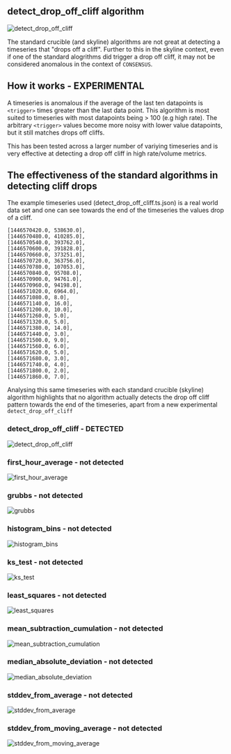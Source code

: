 ## detect_drop_off_cliff algorithm

![detect_drop_off_cliff](https://github.com/earthgecko/crucible/blob/detect_drop_off_cliff-ts/examples/detect_drop_off_cliff/detect_drop_off_cliff.detect_drop_off_cliff.ts.json.png?raw=true)

The standard crucible (and skyline) algorithms are not great at detecting a
timeseries that "drops off a cliff".  Further to this in the skyline context,
even if one of the standard alogrithms did trigger a drop off cliff, it may not
be considered anomalous in the context of `CONSENSUS`.

## How it works - EXPERIMENTAL

A timeseries is anomalous if the average of the last ten datapoints is `<trigger>`
times greater than the last data point.  This algorithm is most suited to
timeseries with most datapoints being > 100 (e.g high rate).  The arbitrary
`<trigger>` values become more noisy with lower value datapoints, but it still
matches drops off cliffs.

This has been tested across a larger number of variying timeseries and is very 
effective at detecting a drop off cliff in high rate/volume metrics.

## The effectiveness of the standard algorithms in detecting cliff drops

The example timeseries used (detect_drop_off_cliff.ts.json) is a real world data set and one can see towards the end of the timeseries the values drop of a cliff.

```
[1446570420.0, 538630.0],
[1446570480.0, 410285.0],
[1446570540.0, 393762.0],
[1446570600.0, 391828.0],
[1446570660.0, 373251.0],
[1446570720.0, 363756.0],
[1446570780.0, 107053.0],
[1446570840.0, 95708.0],
[1446570900.0, 94761.0],
[1446570960.0, 94198.0],
[1446571020.0, 6964.0],
[1446571080.0, 8.0],
[1446571140.0, 16.0],
[1446571200.0, 10.0],
[1446571260.0, 5.0],
[1446571320.0, 5.0],
[1446571380.0, 14.0],
[1446571440.0, 3.0],
[1446571500.0, 9.0],
[1446571560.0, 6.0],
[1446571620.0, 5.0],
[1446571680.0, 3.0],
[1446571740.0, 4.0],
[1446571800.0, 2.0],
[1446571860.0, 7.0],
```

Analysing this same timeseries with each standard crucible (skyline) algorithm 
highlights that no algorithm actually detects the drop off cliff pattern towards 
the end of the timeseries, apart from a new experimental `detect_drop_off_cliff`

### detect_drop_off_cliff - __DETECTED__

![detect_drop_off_cliff](https://github.com/earthgecko/crucible/blob/detect_drop_off_cliff-ts/examples/detect_drop_off_cliff/detect_drop_off_cliff.detect_drop_off_cliff.ts.json.png?raw=true)

### first_hour_average - not detected

![first_hour_average](https://github.com/earthgecko/crucible/blob/detect_drop_off_cliff-ts/examples/detect_drop_off_cliff/first_hour_average.detect_drop_off_cliff.ts.json.png?raw=true)

### grubbs - not detected

![grubbs](https://github.com/earthgecko/crucible/blob/detect_drop_off_cliff-ts/examples/detect_drop_off_cliff/grubbs.detect_drop_off_cliff.ts.json.png?raw=true)

### histogram_bins - not detected

![histogram_bins](https://github.com/earthgecko/crucible/blob/detect_drop_off_cliff-ts/examples/detect_drop_off_cliff/histogram_bins.detect_drop_off_cliff.ts.json.png?raw=true)

### ks_test - not detected

![ks_test](https://github.com/earthgecko/crucible/blob/detect_drop_off_cliff-ts/examples/detect_drop_off_cliff/ks_test.detect_drop_off_cliff.ts.json.png?raw=true)

### least_squares - not detected

![least_squares](https://github.com/earthgecko/crucible/blob/detect_drop_off_cliff-ts/examples/detect_drop_off_cliff/least_squares.detect_drop_off_cliff.ts.json.png?raw=true)

### mean_subtraction_cumulation - not detected

![mean_subtraction_cumulation](https://github.com/earthgecko/crucible/blob/detect_drop_off_cliff-ts/examples/detect_drop_off_cliff/mean_subtraction_cumulation.detect_drop_off_cliff.ts.json.png?raw=true)

### median_absolute_deviation - not detected

![median_absolute_deviation](https://github.com/earthgecko/crucible/blob/detect_drop_off_cliff-ts/examples/detect_drop_off_cliff/median_absolute_deviation.detect_drop_off_cliff.ts.json.png?raw=true)

### stddev_from_average - not detected

![stddev_from_average](https://github.com/earthgecko/crucible/blob/detect_drop_off_cliff-ts/examples/detect_drop_off_cliff/stddev_from_average.detect_drop_off_cliff.ts.json.png?raw=true)

### stddev_from_moving_average - not detected

![stddev_from_moving_average](https://github.com/earthgecko/crucible/blob/detect_drop_off_cliff-ts/examples/detect_drop_off_cliff/stddev_from_moving_average.detect_drop_off_cliff.ts.json.png?raw=true)

